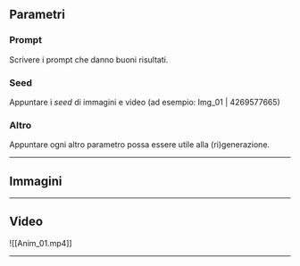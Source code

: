 ## Parametri

### Prompt

Scrivere i prompt che danno buoni risultati.

### Seed

Appuntare i *seed* di immagini e video (ad esempio: Img_01 | 4269577665)

### Altro

Appuntare ogni altro parametro possa essere utile alla (ri)generazione.

---

## Immagini

---

## Video

![[Anim_01.mp4]]


---

